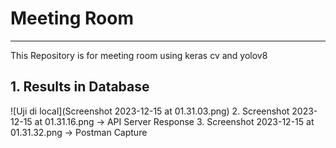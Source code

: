 # Meeting Room
---
This Repository is for meeting room using keras cv and yolov8

## 1.  Results in Database
![Uji di local](Screenshot 2023-12-15 at 01.31.03.png)
2. Screenshot 2023-12-15 at 01.31.16.png -> API Server Response
3. Screenshot 2023-12-15 at 01.31.32.png -> Postman Capture
